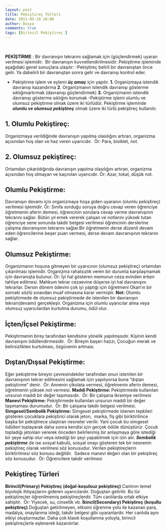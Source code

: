 ```yaml
---
layout: post
title: Pekiştireç Türleri
date: 2011-05-19 18:08
author: Dosya
comments: true
tags: [Birincil Pekiştireç ]
---
```

&nbsp;

<strong>PEKİŞTİRME</strong> : Bir davranışın tekrarını sağlamak için (güçlendirmek) uyaran verilmesi işlemidir.  Bir davranışın kuvvetlendirilmesidir. Pekiştirme işleminde aşağıdaki genel sonuçlara ulaşılır:
-Pekiştireç belirli bir davranıştan önce gelir. Ya dabelirli bir davranıştan sonra gelir ve davranışı kontrol eder.
- Pekiştirme işlem ve eylemi <em><strong>üç amaç</strong></em> için yapılır.
<strong>1. </strong>Organizmaya istendik davranışı kazandırma
<strong>2</strong>. Organizmanın istendik davranışı gösterme sıklığınıartırmak (davranışı güçlendirmek)
<strong>3.</strong> Organizmanın istendik davranışı gösterme sıklığını korumak
-Pekiştirme işlemi olumlu ve olumsuz pekiştirme olmak üzere iki türlüdür.
Pekiştirme işleminde<em><strong> olumlu ve olumsuz pekiştireç</strong></em> olmak üzere iki türlü pekiştireç kullanılır.
<h2><strong>1. Olumlu Pekiştireç:</strong></h2>
<strong></strong> Organizmaya verildiğinde davranışın yapılma olasılığını artıran, organizma açısından hoş olan ve haz veren uyarıcıdır.  Ör: Para, bisiklet, not.
<h2>
<strong>2. Olumsuz pekiştireç:</strong></h2>
<strong> </strong>Ortamdan çıkarıldığında davranışın yapılma olasılığını artıran, organizma açısından hoş olmayan ve kaçınılan uyarıcıdır. Ör: Azar, tokat, düşük not.
<h2><strong>Olumlu Pekiştirme:</strong></h2>
Davranışın devamı için organizmaya hoşa giden uyaranın (olumlu pekiştireç) verilmesi işlemidir. Ör: Sınıfa sorduğu soruya doğru cevap veren öğrenciye öğretmenin aferin demesi, öğrencinin sorulara cevap verme davranışının tekrarını sağlar. Bütün yıl emek vererek çalışan ve notlarını yüksek tutan öğrenciye sene sonunda takdir belgesi verilmesi öğrencinin derslerine çalışma davranışının tekrarını sağlar.Bir öğretmenin derse düzenli devam eden öğrencilerine beşer puan vermesi, derse devam davranışının tekrarını sağlar.
<h2>
<strong>Olumsuz Pekiştirme:</strong></h2>
<strong></strong> Organizmanın hoşuna gitmeyen bir uyarıcının (olumsuz pekiştireç) ortamdan çıkarılması işlemidir. Organizma rahatsızlık veren bir durumla karşılaşmamak için davranışta bulunur.
Ör: İyi hal gösteren memurun ceza evinden erken tahliye edilmesi. Mahkum tekrar cezaevine düşerse iyi hal davranışını tekrarlar. Dersin dönem ödevini çok iyi yaptığı için öğretmeni Okan’ın bir sonraki sözlü sınavdan muaf olmasına karar vermiştir.
<strong>Not:</strong> Olumlu pekiştirmede de olumsuz pekiştirmede de istenilen bir davranışın tekrarı(devamı) gerçekleşir. Organizma için olumlu uyarıcılar alma veya olumsuz uyarıcılardan kurtulma durumu, ödül olur.
<h2><strong>İçten/İçsel Pekiştirme:</strong></h2>
<strong></strong>Pekiştirmenin birey tarafından kendisine yönelik yapılmasıdır. Kişinin kendi davranışını ödüllendirmesidir.  Ör: Bireyin başarı hazzı, Çocuğun merak ve belirsizlikten kurtulması, özgüvenin artması.
<h2>
<strong>Dıştan/Dışsal Pekiştirme:</strong></h2>
<strong></strong> Eğer pekiştirme bireyin çevresindekiler tarafından onun istenilen bir davranışının tekrar edilmesini sağlamak için yapılıyorsa buna “dıştan pekiştirme” denir.  Ör: Annenin çikolata vermesi, öğretmenin aferin demesi, öğretmenin yüksek not vermesi.
<strong>Maddi Pekiştirme: </strong>Pekiştirmede kullanılan unsurun maddi bir değer taşımasıdır.  Ör: Bir çalışana ikramiye verilmesi
<strong>Manevi Pekiştirme:</strong> Pekiştirmede kullanılan unsurun maddi bir değer taşımaması durumudur.  Ör: Bir çalışana takdir belgesi verilmesi.
<strong>Simgesel/Sembolik Pekiştirme:</strong> Simgesel pekiştirmede istenen tepkileri gösteren çocuklara pekiştirici olarak jeton,  marka, fiş gibi biriktirilince başka bir pekiştirece ulaştıran nesneler verilir. Yani çocuk bu simgesel ödülleri toplayarak daha sonra kendisi için gerçek ödüle dünüştürür. Çocuk topladığı jetonları vererek önceden belirlenmiş bir anlaşmaya göre istediği bir şeye sahip olur veya istediği bir şeyi yapabilmek için izin alır.
<em><strong>Sembolik pekiştirme</strong></em> de ise sosyal kabulü, sosyal onayı gösteren tek bir nesnenin pekiştireç olarak verilmesi söz konusudur. Verilen pekiştireçlerin biriktirilmesi söz konusu değildir.  Sadece manevi değeri olan bir pekiştireç söz konusudur.  Ör: Öğrencilere takdir verilmesi
<h2><strong>Pekiştireç Türleri</strong></h2>
<strong></strong>
<strong>Birincil(Primary) Pekiştireç (doğal-koşulsuz pekiştireç)</strong> Canlının temel biyolojik ihtiyaçlarını gideren uyarıcılardır. Doğuştan getirilir. Bu tür pekiştireçler öğrenilmemiş pekiştireçlerdir. Tüm canlılarda ortak etkiye sahiptir.  Ör: Yiyecek, su, cinsellik vb.
<strong>İkincil(Secondary) Pekiştireç (koşullu pekiştireç)</strong> Doğuştan getirilmeyen, etkisini öğrenme yolu ile kazanan para, madalya, onaylanma isteği, takdir belgesi gibi uyaranlardır. Her canlıda aynı etkiyi oluşturmazlar. Daha çok klasik koşullanma yoluyla, birincil pekiştireçlerle eşlenerek kazanılırlar.
